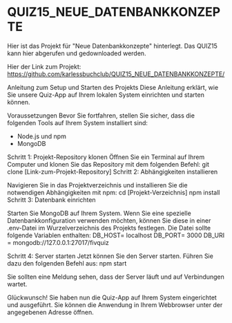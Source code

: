 # QUIZ15_NEUE_DATENBANKKONZEPTE
Hier ist das Projekt für "Neue Datenbankkonzepte" hinterlegt. Das QUIZ15 kann hier abgerufen und gedownloaded werden. 

Hier der Link zum Projekt:
https://github.com/karlessbuchclub/QUIZ15_NEUE_DATENBANKKONZEPTE/

Anleitung zum Setup und Starten des Projekts
Diese Anleitung erklärt, wie Sie unsere Quiz-App auf Ihrem lokalen System einrichten und starten können.

Voraussetzungen
Bevor Sie fortfahren, stellen Sie sicher, dass die folgenden Tools auf Ihrem System installiert sind:
- Node.js und npm
- MongoDB

Schritt 1: Projekt-Repository klonen
Öffnen Sie ein Terminal auf Ihrem Computer und klonen Sie das Repository mit dem folgenden Befehl:
git clone [Link-zum-Projekt-Repository]
Schritt 2: Abhängigkeiten installieren

Navigieren Sie in das Projektverzeichnis und installieren Sie die notwendigen Abhängigkeiten mit npm:
cd [Projekt-Verzeichnis]
npm install
Schritt 3: Datenbank einrichten

Starten Sie MongoDB auf Ihrem System. Wenn Sie eine spezielle Datenbankkonfiguration verwenden möchten, können Sie diese in einer .env-Datei im Wurzelverzeichnis des Projekts festlegen. Die Datei sollte folgende Variablen enthalten:
DB_HOST= localhost
DB_PORT= 3000
DB_URI = mongodb://127.0.0.1:27017/fivquiz

Schritt 4: Server starten
Jetzt können Sie den Server starten. Führen Sie dazu den folgenden Befehl aus:
npm start

Sie sollten eine Meldung sehen, dass der Server läuft und auf Verbindungen wartet.

Glückwunsch! Sie haben nun die Quiz-App auf Ihrem System eingerichtet und ausgeführt. Sie können die Anwendung in Ihrem Webbrowser unter der angegebenen Adresse öffnen.
